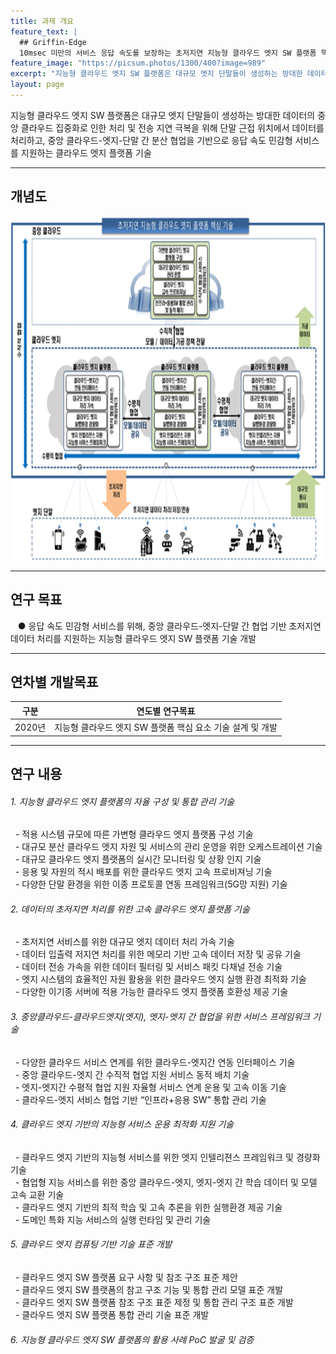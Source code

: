 ```yaml
---
title: 과제 개요
feature_text: |
  ## Griffin-Edge
  10msec 미만의 서비스 응답 속도를 보장하는 초저지연 지능형 클라우드 엣지 SW 플랫폼 핵심 기술 개발
feature_image: "https://picsum.photos/1300/400?image=989"
excerpt: "지능형 클라우드 엣지 SW 플랫폼은 대규모 엣지 단말들이 생성하는 방대한 데이터의 중앙 클라우드 집중화로 인한 처리 및 전송 지연 극복을 위해 단말 근접 위치에서 데이터를 처리하고, 중앙 클라우드-엣지-단말 간 분산 협업을 기반으로 응답 속도 민감형 서비스를 지원하는 클라우드 엣지 플랫폼 기술"
layout: page
---
```


지능형 클라우드 엣지 SW 플랫폼은 대규모 엣지 단말들이 생성하는 방대한 데이터의 중앙 클라우드 집중화로 인한 처리 및 전송 지연 극복을 위해 단말 근접 위치에서 데이터를 처리하고, 중앙 클라우드-엣지-단말 간 분산 협업을 기반으로 응답 속도 민감형 서비스를 지원하는 클라우드 엣지 플랫폼 기술

-----------------

## 개념도
<img src="/assets/concept/concept.png" width="800px" height="550px">

-----------------

## 연구 목표

&nbsp;&nbsp;&nbsp;● 응답 속도 민감형 서비스를 위해, 중앙 클라우드-엣지-단말 간 협업 기반 초저지연 데이터 처리를 지원하는 지능형 클라우드 엣지 SW 플랫폼 기술 개발

-----------------

## 연차별 개발목표

| 구분 | 연도별 연구목표 |
| ---- | ------------- |
| 2020년 | 지능형 클라우드 엣지 SW 플랫폼 핵심 요소 기술 설계 및 개발 |


-----------------

## 연구 내용

###### 1. 지능형 클라우드 엣지 플랫폼의 자율 구성 및 통합 관리 기술
&nbsp;&nbsp;- 적용 시스템 규모에 따른 가변형 클라우드 엣지 플랫폼 구성 기술  
&nbsp;&nbsp;- 대규모 분산 클라우드 엣지 자원 및 서비스의 관리 운영을 위한 오케스트레이션 기술  
&nbsp;&nbsp;- 대규모 클라우드 엣지 플랫폼의 실시간 모니터링 및 상황 인지 기술  
&nbsp;&nbsp;- 응용 및 자원의 적시 배포를 위한 클라우드 엣지 고속 프로비져닝 기술  
&nbsp;&nbsp;- 다양한 단말 환경을 위한 이종 프로토콜 연동 프레임워크(5G망 지원) 기술  
###### 2. 데이터의 초저지연 처리를 위한 고속 클라우드 엣지 플랫폼 기술
&nbsp;&nbsp;- 초저지연 서비스를 위한 대규모 엣지 데이터 처리 가속 기술  
&nbsp;&nbsp;- 데이터 입출력 저지연 처리를 위한 메모리 기반 고속 데이터 저장 및 공유 기술  
&nbsp;&nbsp;- 데이터 전송 가속을 위한 데이터 필터링 및 서비스 패킷 다채널 전송 기술  
&nbsp;&nbsp;- 엣지 시스템의 효율적인 자원 활용을 위한 클라우드 엣지 실행 환경 최적화 기술  
&nbsp;&nbsp;- 다양한 이기종 서버에 적용 가능한 클라우드 엣지 플랫폼 호환성 제공 기술  
###### 3. 중앙클라우드-클라우드엣지(엣지), 엣지-엣지 간 협업을 위한 서비스 프레임워크 기술
&nbsp;&nbsp;- 다양한 클라우드 서비스 연계를 위한 클라우드-엣지간 연동 인터페이스 기술  
&nbsp;&nbsp;- 중앙 클라우드-엣지 간 수직적 협업 지원 서비스 동적 배치 기술  
&nbsp;&nbsp;- 엣지-엣지간 수평적 협업 지원 자율형 서비스 연계 운용 및 고속 이동 기술  
&nbsp;&nbsp;- 클라우드-엣지 서비스 협업 기반 “인프라+응용 SW” 통합 관리 기술  
###### 4. 클라우드 엣지 기반의 지능형 서비스 운용 최적화 지원 기술
&nbsp;&nbsp;- 클라우드 엣지 기반의 지능형 서비스를 위한 엣지 인텔리젼스 프레임워크 및 경량화 기술  
&nbsp;&nbsp;- 협업형 지능 서비스를 위한 중앙 클라우드-엣지, 엣지-엣지 간 학습 데이터 및 모델 고속 교환 기술  
&nbsp;&nbsp;- 클라우드 엣지 기반의 최적 학습 및 고속 추론을 위한 실행환경 제공 기술  
&nbsp;&nbsp;- 도메인 특화 지능 서비스의 실행 런타임 및 관리 기술  
###### 5. 클라우드 엣지 컴퓨팅 기반 기술 표준 개발
&nbsp;&nbsp;- 클라우드 엣지 SW 플랫폼 요구 사항 및 참조 구조 표준 제안  
&nbsp;&nbsp;- 클라우드 엣지 SW 플랫폼의 참고 구조 기능 및 통합 관리 모델 표준 개발  
&nbsp;&nbsp;- 클라우드 엣지 SW 플랫폼 참조 구조 표준 제정 및 통합 관리 구조 표준 개발  
&nbsp;&nbsp;- 클라우드 엣지 SW 플랫폼 통합 관리 기술 표준 개발  
###### 6. 지능형 클라우드 엣지 SW 플랫폼의 활용 사례 PoC 발굴 및 검증
